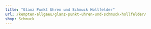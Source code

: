 ```yaml
---
title: "Glanz Punkt Uhren und Schmuck Hollfelder"
url: /kempten-allgaeu/glanz-punkt-uhren-und-schmuck-hollfelder/
shop: Schmuck
---
```


